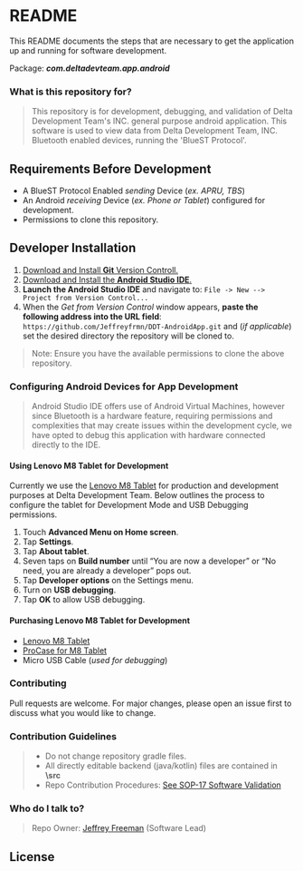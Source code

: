# README

This README documents the steps that are necessary to get the application up and running for software development.

Package: ***com.deltadevteam.app.android***

### What is this repository for?
> This repository is for development, debugging, and validation of Delta Development Team's INC. general purpose android application.  This software is used to view data from Delta Development Team, INC. Bluetooth enabled devices, running the 'BlueST Protocol'.

## Requirements Before Development
- A BlueST Protocol Enabled *sending* Device (*ex. APRU, TBS*)
- An Android *receiving* Device (*ex. Phone or Tablet*) configured for development.
- Permissions to clone this repository.

## Developer Installation
1. [Download and Install **Git** Version Controll.](https://git-scm.com/downloads)
2. [Download and Install the **Android Studio IDE**.](https://developer.android.com/studio)
3. **Launch the Android Studio IDE** and navigate to:
```File -> New --> Project from Version Control...```
4. When the *Get from Version Control* window appears, **paste the following address into the URL field**: ```https://github.com/Jeffreyfrmn/DDT-AndroidApp.git``` and (*if applicable*) set the desired directory the repository will be cloned to.
> Note: Ensure you have the available permissions to clone the above repository.

### Configuring Android Devices for App Development
> Android Studio IDE offers use of Android Virtual Machines, however since Bluetooth is a hardware feature, requiring permissions and complexities that may create issues within the development cycle, we have opted to debug this application with hardware connected directly to the IDE.

#### Using Lenovo M8 Tablet for Development
Currently we use the [Lenovo M8 Tablet](https://www.lenovo.com/us/en/tablets/android-tablets/lenovo-tab-series/Lenovo-TB-8505/p/ZZITZTATB58) for production and development purposes at Delta Development Team. Below outlines the process to configure the tablet for Development Mode and USB Debugging permissions.
1. Touch **Advanced Menu on Home screen**.
2. Tap **Settings**.
3. Tap **About tablet**.
4. Seven taps on **Build number** until “You are now a developer” or “No need, you are already a developer” pops out.
5. Tap **Developer options** on the Settings menu.
6. Turn on **USB debugging**.
7. Tap **OK** to allow USB debugging.

#### Purchasing Lenovo M8 Tablet for Development
- [Lenovo M8 Tablet](https://www.lenovo.com/us/en/tablets/android-tablets/lenovo-tab-series/Lenovo-TB-8505/p/ZZITZTATB58)
- [ProCase for M8 Tablet](https://www.amazon.com/ProCase-Shockproof-Kickstand-Protective-TB-8505FS/dp/B08LMCW7KJ/ref=sr_1_6?crid=1SYAN99MEJA7L&dchild=1&keywords=lenovo+m8+tablet+case&qid=1625875922&sprefix=lenovo+m8+t%2Caps%2C207&sr=8-6)
- Micro USB Cable (*used for debugging*)

### Contributing
Pull requests are welcome. For major changes, please open an issue first to discuss what you would like to change.

### Contribution Guidelines
> - Do not change repository gradle files.
> - All directly editable backend (java/kotlin) files are contained in **\src**
> - Repo Contribution Procedures: [See SOP-17 Software Validation](https://drive.google.com/file/d/1miasyqhBxNCYkjjHyrdOgMqzPbwDj2aI/view?usp=sharing)

### Who do I talk to?
> Repo Owner: [Jeffrey Freeman](montio:jfreeman@deltadevteam.com) (Software Lead)

## License
